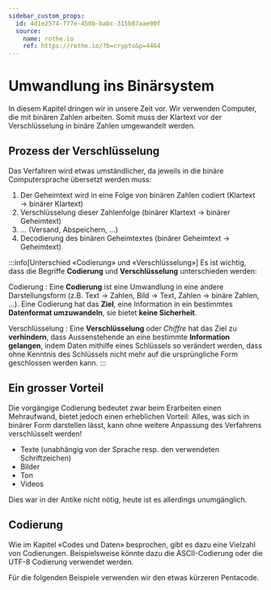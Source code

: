 ```yaml
---
sidebar_custom_props:
  id: 4d1e2574-f77e-450b-babc-315b87aae00f
  source:
    name: rothe.io
    ref: https://rothe.io/?b=crypto&p=4464
---
```


# Umwandlung ins Binärsystem
In diesem Kapitel dringen wir in unsere Zeit vor. Wir verwenden Computer, die mit binären Zahlen arbeiten. Somit muss der Klartext vor der Verschlüsselung in binäre Zahlen umgewandelt werden.

## Prozess der Verschlüsselung
Das Verfahren wird etwas umständlicher, da jeweils in die binäre Computersprache übersetzt werden muss:
1. Der Geheimtext wird in eine Folge von binären Zahlen codiert (Klartext → binärer Klartext)
2. Verschlüsselung dieser Zahlenfolge (binärer Klartext → binärer Geheimtext)
3. ... (Versand, Abspeichern, ...)
4. Decodierung des binären Geheimtextes (binärer Geheimtext → Geheimtext)

:::info[Unterschied «Codierung» und «Verschlüsselung»]
Es ist wichtig, dass die Begriffe **Codierung** und **Verschlüsselung** unterschieden werden:

Codierung
: Eine **Codierung** ist eine Umwandlung in eine andere Darstellungsform (z.B. Text → Zahlen, Bild → Text, Zahlen → binäre Zahlen, ...). Eine Codierung hat das **Ziel**, eine Information in ein bestimmtes **Datenformat umzuwandeln**, sie bietet **keine Sicherheit**.

Verschlüsselung
: Eine **Verschlüsselung** oder *Chiffre* hat das Ziel zu **verhindern**, dass Aussenstehende an eine bestimmte **Information gelangen**, indem Daten mithilfe eines Schlüssels so verändert werden, dass ohne Kenntnis des Schlüssels nicht mehr auf die ursprüngliche Form geschlossen werden kann.
:::

## Ein grosser Vorteil
Die vorgängige Codierung bedeutet zwar beim Erarbeiten einen Mehraufwand, bietet jedoch einen erheblichen Vorteil: Alles, was sich in binärer Form darstellen lässt, kann ohne weitere Anpassung des Verfahrens verschlüsselt werden!

- Texte (unabhängig von der Sprache resp. den verwendeten Schriftzeichen)
- Bilder
- Ton
- Videos

Dies war in der Antike nicht nötig, heute ist es allerdings unumgänglich.

## Codierung
Wie im Kapitel «Codes und Daten» besprochen, gibt es dazu eine Vielzahl von Codierungen. Beispielsweise könnte dazu die ASCII-Codierung oder die UTF-8 Codierung verwendet werden.

Für die folgenden Beispiele verwenden wir den etwas kürzeren Pentacode.



